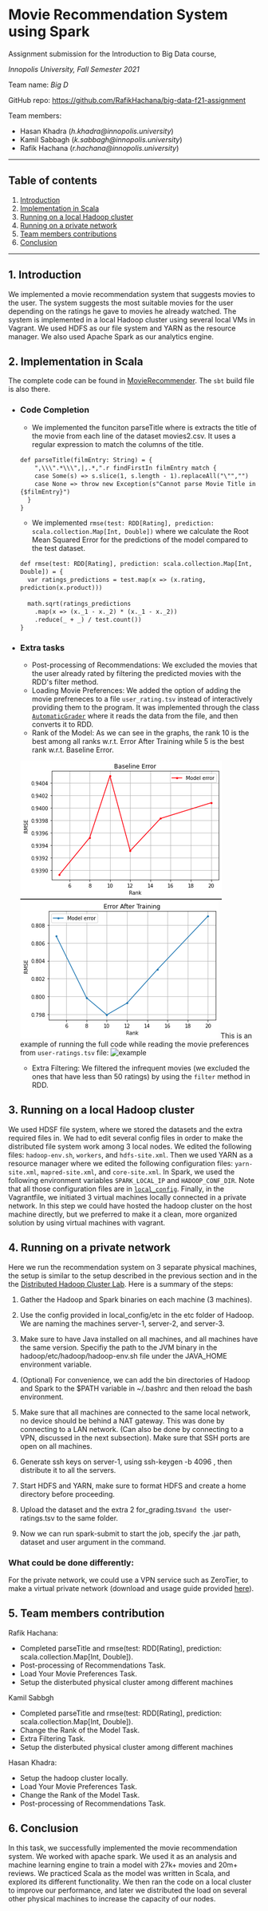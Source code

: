 # Movie Recommendation System using Spark

Assignment submission for the Introduction to Big Data course, 

_Innopolis University, Fall Semester 2021_

Team name: _Big D_

GitHub repo: https://github.com/RafikHachana/big-data-f21-assignment

Team members:
- Hasan Khadra (_h.khadra@innopolis.university_)
- Kamil Sabbagh (_k.sabbagh@innopolis.university_)
- Rafik Hachana (_r.hachana@innopolis.university_)

---

## Table of contents
1. [ Introduction ](#intro)
2. [ Implementation in Scala ](#scala)
3. [ Running on a local Hadoop cluster ](#local)
4. [ Running on a private network ](#private)
5. [ Team members contributions ](#contri)
6. [ Conclusion ](#conc)

___
<a name="intro"></a>
## 1. Introduction
We implemented a movie recommendation system that suggests movies to the user. The system suggests the most suitable movies for the user depending on the ratings he gave to movies he already watched. The system is implemented in a local Hadoop cluster using several local VMs in Vagrant. We used HDFS as our file system and YARN as the resource manager. We also used Apache Spark as our analytics engine.

<a name="scala"></a>
## 2. Implementation in Scala
The complete code can be found in [MovieRecommender](https://github.com/RafikHachana/big-data-f21-assignment/tree/main/MovieRecommender). The `sbt` build file is also there. 
  - ### Code Completion
    - We implemented the funciton parseTitle where is extracts the title of the movie from each line of the dataset movies2.csv. It uses a regular expression to match the columns of the title.
  
    ```
    def parseTitle(filmEntry: String) = {
        ",\\\".*\\\",|,.*,".r findFirstIn filmEntry match {
        case Some(s) => s.slice(1, s.length - 1).replaceAll("\"","")
        case None => throw new Exception(s"Cannot parse Movie Title in {$filmEntry}")
      }
    }
    ```
  
    - We implemented `rmse(test: RDD[Rating], prediction: scala.collection.Map[Int, Double])` where we calculate the Root Mean Squared Error for the predictions of the model compared to the test dataset.
    ```
    def rmse(test: RDD[Rating], prediction: scala.collection.Map[Int, Double]) = {
      var ratings_predictions = test.map(x => (x.rating, prediction(x.product)))

      math.sqrt(ratings_predictions
        .map(x => (x._1 - x._2) * (x._1 - x._2))
        .reduce(_ + _) / test.count())
    }
    ```
  - ### Extra tasks
    - Post-processing of Recommendations: We excluded the movies that the user already rated by filtering the predicted movies with the RDD's filter method.
    - Loading Movie Preferences: We added the option of adding the movie prefreneces to a file `user_rating.tsv` instead of interactively providing them to the program. It was implemented through the class [`AutomaticGrader`](https://github.com/RafikHachana/big-data-f21-assignment/blob/main/MovieRecommender/src/AutomaticGrader.scala) where it reads the data from the file, and then converts it to RDD.
    - Rank of the Model: As we can see in the graphs, the rank 10 is the best among all ranks w.r.t. Error After Training while 5 is the best rank w.r.t. Baseline Error. 
  
    ![baseline](https://github.com/RafikHachana/big-data-f21-assignment/blob/main/plots/baseline.png) 
    ![trainerror](https://github.com/RafikHachana/big-data-f21-assignment/blob/main/plots/error.png)
    This is an example of running the full code while reading the movie preferences from `user-ratings.tsv` file: ![example](https://i.ibb.co/qy19fR0/bigass10.png)
  
    - Extra Filtering: We filtered the infrequent movies (we excluded the ones that have less than 50 ratings) by using the `filter` method in RDD.


<a name="local"></a>
## 3. Running on a local Hadoop cluster
We used HDSF file system, where we stored the datasets and the extra required files in. We had to edit several config files in order to make the distributed file system work among 3 local nodes. We edited the following files: `hadoop-env.sh`, `workers`, and `hdfs-site.xml`. Then we used YARN as a resource manager where we edited the following configuration files: `yarn-site.xml`, `mapred-site.xml`, and `core-site.xml`. In Spark, we used the following environment variables `SPARK_LOCAL_IP` and `HADOOP_CONF_DIR`. Note that all those configuration files are in [`local_config`](https://github.com/RafikHachana/big-data-f21-assignment/tree/main/local_config). Finally, in the Vagrantfile, we initiated 3 virtual machines locally connected in a private network. In this step we could have hosted the hadoop cluster on the host machine directly, but we preferred to make it a clean, more organized solution by using virtual machines with vagrant. 

<a name="private"></a>
## 4. Running on a private network
Here we run the recommendation system on 3 separate physical machines, the setup is similar to the setup described in the previous section and in the the [Distributed Hadoop Cluster Lab](https://hackmd.io/@BigDataInnopolis/BJYVi9q7D). Here is a summary of the steps:

1. Gather the Hadoop and Spark binaries on each machine (3 machines).

2. Use the config provided in local_config/etc in the etc folder of Hadoop. We are naming the machines server-1, server-2, and server-3.
3. Make sure to have Java installed on all machines, and all machines have the same version. Specifiy the path to the JVM binary in the hadoop/etc/hadoop/hadoop-env.sh file under the JAVA_HOME environment variable.
4. (Optional) For convenience, we can add the bin directories of Hadoop and Spark to the $PATH variable in ~/.bashrc and then reload the bash environment.
5. Make sure that all machines are connected to the same local network, no device should be behind a NAT gateway. This was done by connecting to a LAN network. (Can also be done by connecting to a VPN, discussed in the next subsection). Make sure that SSH ports are open on all machines.
6.  Generate ssh keys on server-1, using ssh-keygen -b 4096  , then distribute it to all the servers.
7. Start HDFS and YARN, make sure to format HDFS and create a home directory before proceeding.
8. Upload the dataset and the extra 2 for_grading.tsv`and the `user-ratings.tsv to the same folder.
9. Now we can run spark-submit to start the job, specify the .jar path, dataset and user argument in the command.

### What could be done differently:

For the private network, we could use a VPN service such as ZeroTier, to make a virtual private network (download and usage guide provided [here](https://www.zerotier.com/download/)).

<a name="contri"></a>
## 5. Team members contribution

Rafik Hachana: 
- Completed parseTitle and rmse(test: RDD[Rating], prediction: scala.collection.Map[Int, Double]).
- Post-processing of Recommendations Task.
- Load Your Movie Preferences Task.
- Setup the disterbuted physical cluster among different machines

Kamil Sabbgh
- Completed parseTitle and rmse(test: RDD[Rating], prediction: scala.collection.Map[Int, Double]).
- Change the Rank of the Model Task.
- Extra Filtering Task.
- Setup the disterbuted physical cluster among different machines

Hasan Khadra: 
- Setup the hadoop cluster locally.
- Load Your Movie Preferences Task.
- Change the Rank of the Model Task.
- Post-processing of Recommendations Task.

<a name="conc"></a>
## 6. Conclusion
In this task, we successfully implemented the movie recommendation system. We worked with apache spark. We used it as an analysis and machine learning engine to train a model with 27k+ movies and 20m+ reviews. We practiced Scala as the model was written in Scala, and explored its different functionality. We then ran the code on a local cluster to improve our performance, and later we distributed the load on several other physical machines to increase the capacity of our nodes.
